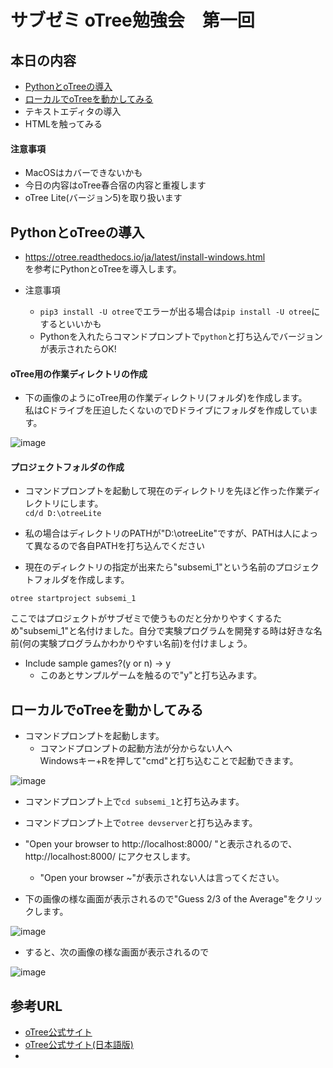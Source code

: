 # サブゼミ oTree勉強会　第一回

## 本日の内容
- [PythonとoTreeの導入](#pythonとotreeの導入)
- [ローカルでoTreeを動かしてみる](#ローカルでotreeを動かしてみる)
- テキストエディタの導入
- HTMLを触ってみる

#### 注意事項
- MacOSはカバーできないかも
- 今日の内容はoTree春合宿の内容と重複します
- oTree Lite(バージョン5)を取り扱います

## PythonとoTreeの導入

- https://otree.readthedocs.io/ja/latest/install-windows.html  
を参考にPythonとoTreeを導入します。

- 注意事項
  - ```pip3 install -U otree```でエラーが出る場合は```pip install -U otree```にするといいかも
  - Pythonを入れたらコマンドプロンプトで```python```と打ち込んでバージョンが表示されたらOK!

#### oTree用の作業ディレクトリの作成
- 下の画像のようにoTree用の作業ディレクトリ(フォルダ)を作成します。  
私はCドライブを圧迫したくないのでDドライブにフォルダを作成しています。

![image](https://user-images.githubusercontent.com/48300561/167908122-a4b63b3d-df9c-4127-acd9-67b7c0b98c1f.png)

#### プロジェクトフォルダの作成
- コマンドプロンプトを起動して現在のディレクトリを先ほど作った作業ディレクトリにします。  
```cd/d D:\otreeLite```

- 私の場合はディレクトリのPATHが"D:\otreeLite"ですが、PATHは人によって異なるので各自PATHを打ち込んでください

- 現在のディレクトリの指定が出来たら"subsemi_1"という名前のプロジェクトフォルダを作成します。  

```otree startproject subsemi_1```

ここではプロジェクトがサブゼミで使うものだと分かりやすくするため"subsemi_1"と名付けました。自分で実験プログラムを開発する時は好きな名前(何の実験プログラムかわかりやすい名前)を付けましょう。

- Include sample games?(y or n) → y
  - このあとサンプルゲームを触るので"y"と打ち込みます。

## ローカルでoTreeを動かしてみる
- コマンドプロンプトを起動します。  
  - コマンドプロンプトの起動方法が分からない人へ  
  Windowsキー+Rを押して"cmd"と打ち込むことで起動できます。  

![image](https://user-images.githubusercontent.com/48300561/167978248-1a4923e9-ff07-4ec7-9792-eaf4eac20ffd.png)

- コマンドプロンプト上で```cd subsemi_1```と打ち込みます。

- コマンドプロンプト上で```otree devserver```と打ち込みます。
- "Open your browser to http://localhost:8000/ "と表示されるので、http://localhost:8000/ にアクセスします。
  - "Open your browser ~"が表示されない人は言ってください。

- 下の画像の様な画面が表示されるので"Guess 2/3 of the Average"をクリックします。  

![image](https://user-images.githubusercontent.com/48300561/167981055-7e1d6155-373b-4147-a9d2-5d977b8138ec.png)

- すると、次の画像の様な画面が表示されるので　　

![image](https://user-images.githubusercontent.com/48300561/167981337-2c226af0-5327-4e38-a827-d9af00677edb.png)







## 参考URL
- [oTree公式サイト](https://otree.readthedocs.io/en/latest/)
- [oTree公式サイト(日本語版)](https://otree.readthedocs.io/ja/latest/index.html)
-
